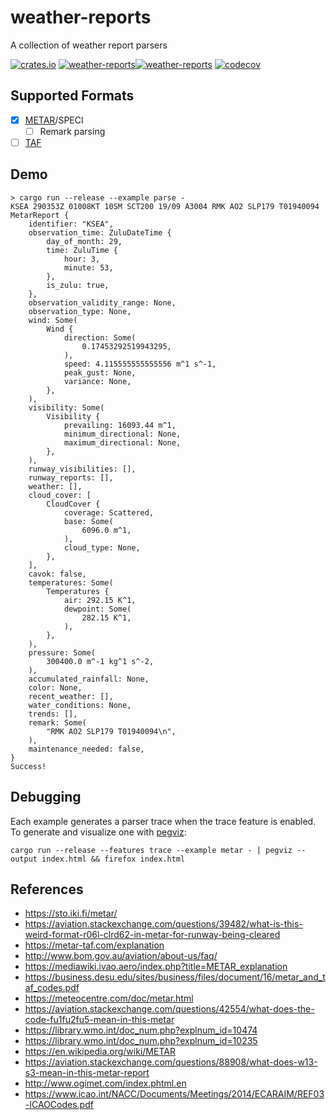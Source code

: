 # weather-reports

A collection of weather report parsers

[![crates.io](https://img.shields.io/crates/v/weather-reports.svg)](https://crates.io/crates/weather-reports) [![weather-reports](https://docs.rs/weather-reports/badge.svg)](https://docs.rs/weather-reports)[![weather-reports](https://github.com/sameer/weather-reports/actions/workflows/rust.yml/badge.svg)](https://github.com/sameer/weather-reports/actions/workflows/rust.yml) [![codecov](https://codecov.io/gh/sameer/weather-reports/branch/main/graph/badge.svg?token=TPIzIZtbdq)](https://codecov.io/gh/sameer/weather-reports)

## Supported Formats

- [x] [METAR](https://en.wikipedia.org/wiki/METAR)/SPECI
  - [ ] Remark parsing
- [ ] [TAF](https://en.wikipedia.org/wiki/Terminal_aerodrome_forecast)

## Demo

```
> cargo run --release --example parse -
KSEA 290353Z 01008KT 10SM SCT200 19/09 A3004 RMK AO2 SLP179 T01940094
MetarReport {
    identifier: "KSEA",
    observation_time: ZuluDateTime {
        day_of_month: 29,
        time: ZuluTime {
            hour: 3,
            minute: 53,
        },
        is_zulu: true,
    },
    observation_validity_range: None,
    observation_type: None,
    wind: Some(
        Wind {
            direction: Some(
                0.17453292519943295,
            ),
            speed: 4.115555555555556 m^1 s^-1,
            peak_gust: None,
            variance: None,
        },
    ),
    visibility: Some(
        Visibility {
            prevailing: 16093.44 m^1,
            minimum_directional: None,
            maximum_directional: None,
        },
    ),
    runway_visibilities: [],
    runway_reports: [],
    weather: [],
    cloud_cover: [
        CloudCover {
            coverage: Scattered,
            base: Some(
                6096.0 m^1,
            ),
            cloud_type: None,
        },
    ],
    cavok: false,
    temperatures: Some(
        Temperatures {
            air: 292.15 K^1,
            dewpoint: Some(
                282.15 K^1,
            ),
        },
    ),
    pressure: Some(
        300400.0 m^-1 kg^1 s^-2,
    ),
    accumulated_rainfall: None,
    color: None,
    recent_weather: [],
    water_conditions: None,
    trends: [],
    remark: Some(
        "RMK AO2 SLP179 T01940094\n",
    ),
    maintenance_needed: false,
}
Success!
```

## Debugging

Each example generates a parser trace when the trace feature is enabled. To generate and visualize one with [pegviz](https://github.com/fasterthanlime/pegviz):

```
cargo run --release --features trace --example metar - | pegviz --output index.html && firefox index.html
```

## References

- https://sto.iki.fi/metar/
- https://aviation.stackexchange.com/questions/39482/what-is-this-weird-format-r06l-clrd62-in-metar-for-runway-being-cleared
- https://metar-taf.com/explanation
- http://www.bom.gov.au/aviation/about-us/faq/
- https://mediawiki.ivao.aero/index.php?title=METAR_explanation
- https://business.desu.edu/sites/business/files/document/16/metar_and_taf_codes.pdf
- https://meteocentre.com/doc/metar.html
- https://aviation.stackexchange.com/questions/42554/what-does-the-code-fu1fu2fu5-mean-in-this-metar
- https://library.wmo.int/doc_num.php?explnum_id=10474
- https://library.wmo.int/doc_num.php?explnum_id=10235
- https://en.wikipedia.org/wiki/METAR
- https://aviation.stackexchange.com/questions/88908/what-does-w13-s3-mean-in-this-metar-report
- http://www.ogimet.com/index.phtml.en
- https://www.icao.int/NACC/Documents/Meetings/2014/ECARAIM/REF03-ICAOCodes.pdf

